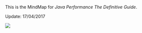 This is the MindMap for *Java Performance The Definitive Guide*.

Update: 17/04/2017

![](http://7xpowy.com1.z0.glb.clouddn.com//images/mindmap/Java_Performance_180417.png)
